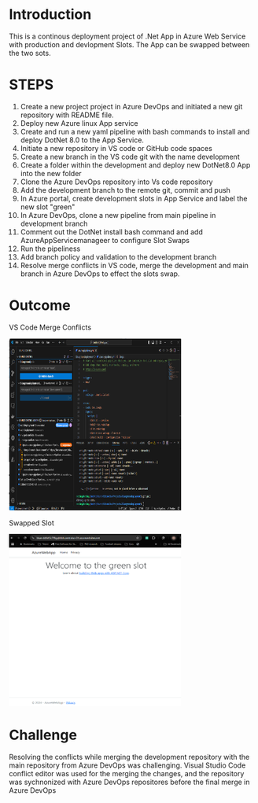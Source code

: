 # Introduction 
This is a continous deployment project of .Net App in Azure Web Service with production and devlopment Slots.
The App can be swapped between the two sots.

# STEPS
1.	Create a new project project in Azure DevOps and initiated a new git repository with README file.
2.	Deploy new Azure linux App service
3.	Create and run a new yaml pipeline with bash commands to install and deploy DotNet 8.0 to the App Service.
4.	Initiate a new repository in VS code or GitHub code spaces
5.	Create a new branch in the VS code git with the name development
6.	Create a folder within the development and deploy new DotNet8.0 App into the new folder
7.	Clone the Azure DevOps repository into Vs code repository
8.	Add the development branch to the remote git, commit and push
9.	In Azure portal, create development slots in App Service and label the new slot "green"
10.	In Azure DevOps, clone a new pipeline from main pipeline in development branch
11.	Comment out the DotNet install bash command and add AzureAppServicemanageer to configure Slot Swaps
12.	Run the pipeliness
13.	Add branch policy and validation to the development branch
14.	Resolve merge conflicts in VS code, merge the development and main branch in Azure DevOps to effect the slots swap.

# Outcome

VS Code Merge Conflicts

<img src= "https://github.com/oluwarotimiyinka/BlueGreen-Deployment/blob/main/Screenshot%202024-11-28%20024318.png" alt="VS Code Merge Conflicts" width="350" height="350">

Swapped Slot

<img src= "https://github.com/oluwarotimiyinka/BlueGreen-Deployment/blob/main/Screenshot%202024-11-28%20130257.png" alt="VS Code Merge Conflicts" width="350" height="350">

# Challenge
Resolving the conflicts while merging the development repository with the main repository from Azure DevOps was challenging.
Visual Studio Code conflict editor was used for the merging the changes, and the repository was sychnonized with Azure DevOps repositores before the final merge in Azure DevOps
